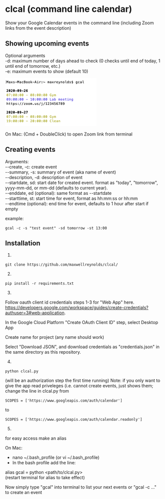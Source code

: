# clcal (command line calendar)
Show your Google Calendar events in the command line (including Zoom links from the event description)

## Showing upcoming events
Optional arguments  
-d: maximum number of days ahead to check (0 checks until end of today, 1 until end of tomorrow, etc.)  
-e: maximum events to show (default 10)


![sample](img/sample.png)


On Mac: (Cmd + DoubleClick) to open Zoom link from terminal

## Creating events
Arguments: <br>
--create, -c: create event <br>
--summary, -s: summary of event (aka name of event)<br>
--description, -d: description of event<br>
--startdate, sd: start date for created event. format as "today", "tomorrow", yyyy-mm-dd, or mm-dd (defaults to current year).<br>
--enddate, ed (optional): same format as --startdate<br>
--starttime, st: start time for event, format as hh:mm:ss or hh:mm <br>
--endtime (optional): end time for event, defaults to 1 hour after start if empty<br>

example:
```
gcal -c -s "test event" -sd tomorrow -st 13:00
```





## Installation

1. 
```
git clone https://github.com/maxwellreynolds/clcal/
```

2.
```
pip install -r requirements.txt
```

3.
Follow oauth client id credentials steps 1-3 for "Web App" here. https://developers.google.com/workspace/guides/create-credentials?authuser=3#web-application.

In the Google Cloud Platform "Create OAuth Client ID" step, select Desktop App 

Create name for project (any name should work)

Select "Download JSON", and download credentials as "credentials.json" in the same directory as this repository.

4. 
```
python clcal.py
```
(will be an authorization step the first time running)
Note: if you only want to give the app read priveleges (i.e. cannot create events, just shows them; change the line in clcal.py from 
```
SCOPES = ['https://www.googleapis.com/auth/calendar']
```
to 
```
SCOPES = ['https://www.googleapis.com/auth/calendar.readonly']
```


5.

for easy access make an alias

On Mac:

- nano ~/.bash_profile (or vi ~/.bash_profile)
- In the bash profile add the line:

alias gcal = python <path/to/clcal.py>  
(restart terminal for alias to take effect)



Now simply type "gcal" into terminal to list your next events or "gcal -c <args>..." to create an event


